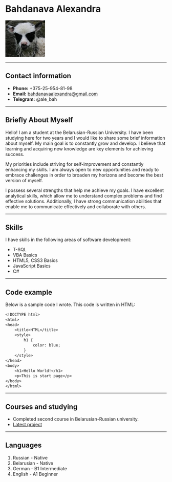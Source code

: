 # **Bahdanava Alexandra**
![image](/img/avatar.jpg "Avatar")
***  
## Contact information

* **Phone:** +375-25-954-81-98
* **Email:** bahdanavaalexandra@gmail.com
* **Telegram:** @ale_bah
***

## Briefly About Myself

Hello! I am a student at the Belarusian-Russian University. I have been studying here for two years and I would like to share some brief information about myself. My main goal is to constantly grow and develop. I believe that learning and acquiring new knowledge are key elements for achieving success.

My priorities include striving for self-improvement and constantly enhancing my skills. I am always open to new opportunities and ready to embrace challenges in order to broaden my horizons and become the best version of myself.

I possess several strengths that help me achieve my goals. I have excellent analytical skills, which allow me to understand complex problems and find effective solutions. Additionally, I have strong communication abilities that enable me to communicate effectively and collaborate with others.
***

## Skills

I have skills in the following areas of software development:
* T-SQL
* VBA Basics
* HTML5, CSS3 Basics
* JavaScript Basics
* C#
***

## Code example

Below is a sample code I wrote. This code is written in HTML:

```
<!DOCTYPE html>
<html>
<head>
    <title>HTML</title>
    <style>
        h1 {
            color: blue;
        }
    </style>
</head>
<body>
    <h1>Hello World!</h1>
    <p>This is start page</p>
</body>
</html>
```

***

## Courses and studying

* Completed second course in Belarusian-Russian university.
* [Latest project](https://github.com/AlexandraBahdanava/CurriculumVitae.git)
*** 

## Languages 

1. Russian - Native
2. Belarusian - Native
3. German - B1 Intermediate
4. English - А1 Beginner
